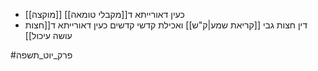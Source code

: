 * [[מוקצה]] כעין דאורייתא ד[[מקבלי טומאה]]
* דין חצות גבי [[קריאת שמע|ק"ש]] ואכילת קדשי קדשים כעין דאורייתא ד[[חצות עושה עיכול]]

#פרק_יוט_תשפה 